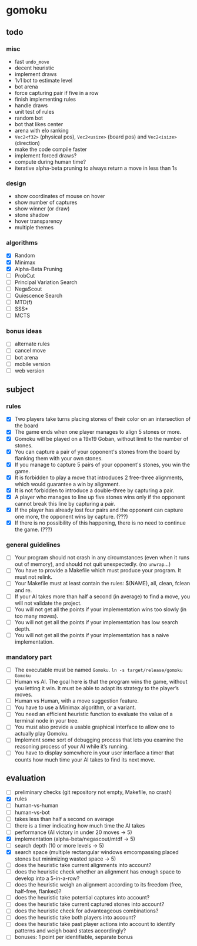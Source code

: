 # gomoku

## todo

### misc

- fast `undo_move`
- decent heuristic
- implement draws
- 1v1 bot to estimate level
- bot arena
- force capturing pair if five in a row
- finish implementing rules
- handle draws
- unit test of rules
- random bot
- bot that likes center
- arena with elo ranking
- `Vec2<f32>` (physical pos), `Vec2<usize>` (board pos) and `Vec2<isize>` (direction)
- make the code compile faster
- implement forced draws?
- compute during human time?
- iterative alpha-beta pruning to always return a move in less than 1s

### design

- show coordinates of mouse on hover
- show number of captures
- show winner (or draw)
- stone shadow
- hover transparency
- multiple themes

### algorithms

- [x] Random
- [x] Minimax
- [x] Alpha-Beta Pruning
- [ ] ProbCut
- [ ] Principal Variation Search
- [ ] NegaScout
- [ ] Quiescence Search
- [ ] MTD(f)
- [ ] SSS*
- [ ] MCTS

### bonus ideas

- [ ] alternate rules
- [ ] cancel move
- [ ] bot arena
- [ ] mobile version
- [ ] web version

## subject

### rules

- [x] Two players take turns placing stones of their color on an intersection of the board
- [x] The game ends when one player manages to align 5 stones or more.
- [x] Gomoku will be played on a 19x19 Goban, without limit to the number of stones.
- [x] You can capture a pair of your opponent's stones from the board by flanking them with your own stones.
- [x] If you manage to capture 5 pairs of your opponent's stones, you win the game.
- [x] It is forbidden to play a move that introduces 2 free-three alignments, which would guarantee a win by alignment.
- [x] It is not forbidden to introduce a double-three by capturing a pair.
- [x] A player who manages to line up five stones wins only if the opponent cannot break this line by capturing a pair.
- [x] If the player has already lost four pairs and the opponent can capture one more, the opponent wins by capture. (???)
- [x] If there is no possibility of this happening, there is no need to continue the game. (???)

### general guidelines

- [ ] Your program should not crash in any circumstances (even when it runs out of memory), and should not quit unexpectedly. (no `unwrap`...)
- [ ] You have to provide a Makefile which must produce your program. It must not relink.
- [ ] Your Makefile must at least contain the rules: $(NAME), all, clean, fclean and re.
- [ ] If your AI takes more than half a second (in average) to find a move, you will not validate the project.
- [ ] You will not get all the points if your implementation wins too slowly (in too many moves).
- [ ] You will not get all the points if your implementation has low search depth.
- [ ] You will not get all the points if your implementation has a naive implementation.

### mandatory part

- [ ] The executable must be named `Gomoku`. `ln -s target/release/gomoku Gomoku`
- [ ] Human vs AI. The goal here is that the program wins the game, without you letting it win. It must be able to adapt its strategy to the player’s moves.
- [ ] Human vs Human, with a move suggestion feature.
- [ ] You have to use a Minimax algorithm, or a variant.
- [ ] You need an efficient heuristic function to evaluate the value of a terminal node in your tree.
- [ ] You must also provide a usable graphical interface to allow one to actually play Gomoku.
- [ ] Implement some sort of debugging process that lets you examine the reasoning process of your AI while it’s running.
- [ ] You have to display somewhere in your user interface a timer that counts how much time your AI takes to find its next move.

## evaluation

- [ ] preliminary checks (git repository not empty, Makefile, no crash)
- [x] rules
- [ ] human-vs-human
- [ ] human-vs-bot
- [ ] takes less than half a second on average
- [ ] there is a timer indicating how much time the AI takes
- [ ] performance (AI victory in under 20 moves -> 5)
- [x] implementation (alpha-beta/negascout/mtdf -> 5)
- [ ] search depth (10 or more levels -> 5)
- [x] search space (multiple rectangular windows emcompassing placed stones but minimizing wasted space -> 5)
- [ ] does the heuristic take current alignments into account?
- [ ] does the heuristic check whether an alignment has enough space to develop into a 5-in-a-row?
- [ ] does the heuristic weigh an alignment according to its freedom (free, half-free, flanked)?
- [ ] does the heuristic take potential captures into account?
- [ ] does the heuristic take current captured stones into account?
- [ ] does the heuristic check for advanteageous combinations?
- [ ] does the heuristic take both players into account?
- [ ] does the heuristic take past player actions into account to identify patterns and weigh board states accordingly?
- [ ] bonuses: 1 point per identifiable, separate bonus
